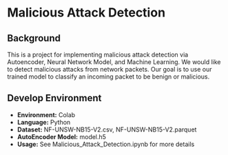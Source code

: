 # Malicious Attack Detection

## Background
This is a project for implementing malicious attack detection via Autoencoder, Neural Network Model, and Machine Learning. We would like to detect malicious attacks from network packets. Our goal is to use our trained model to classify an incoming packet to be benign or malicious.

## Develop Environment
* **Environment:** Colab
* **Language:** Python
* **Dataset:** NF-UNSW-NB15-V2.csv, NF-UNSW-NB15-V2.parquet
* **AutoEncoder Model:** model.h5
* **Usage:** See Malicious_Attack_Detection.ipynb for more details
